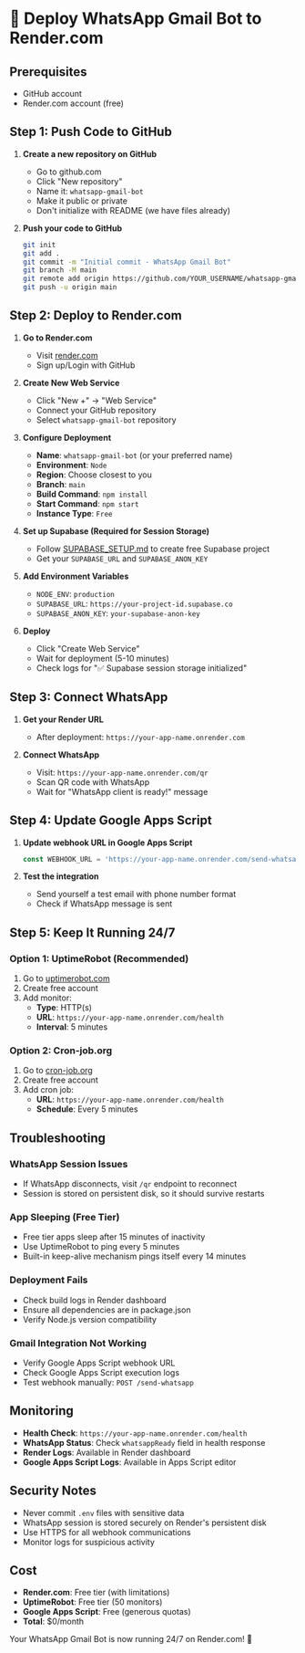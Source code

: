 # 🚀 Deploy WhatsApp Gmail Bot to Render.com

## Prerequisites
- GitHub account
- Render.com account (free)

## Step 1: Push Code to GitHub

1. **Create a new repository on GitHub**
   - Go to github.com
   - Click "New repository"
   - Name it: `whatsapp-gmail-bot`
   - Make it public or private
   - Don't initialize with README (we have files already)

2. **Push your code to GitHub**
   ```bash
   git init
   git add .
   git commit -m "Initial commit - WhatsApp Gmail Bot"
   git branch -M main
   git remote add origin https://github.com/YOUR_USERNAME/whatsapp-gmail-bot.git
   git push -u origin main
   ```

## Step 2: Deploy to Render.com

1. **Go to Render.com**
   - Visit [render.com](https://render.com)
   - Sign up/Login with GitHub

2. **Create New Web Service**
   - Click "New +" → "Web Service"
   - Connect your GitHub repository
   - Select `whatsapp-gmail-bot` repository

3. **Configure Deployment**
   - **Name**: `whatsapp-gmail-bot` (or your preferred name)
   - **Environment**: `Node`
   - **Region**: Choose closest to you
   - **Branch**: `main`
   - **Build Command**: `npm install`
   - **Start Command**: `npm start`
   - **Instance Type**: `Free`

4. **Set up Supabase (Required for Session Storage)**
   - Follow [SUPABASE_SETUP.md](SUPABASE_SETUP.md) to create free Supabase project
   - Get your `SUPABASE_URL` and `SUPABASE_ANON_KEY`

5. **Add Environment Variables**
   - `NODE_ENV`: `production`
   - `SUPABASE_URL`: `https://your-project-id.supabase.co`
   - `SUPABASE_ANON_KEY`: `your-supabase-anon-key`

6. **Deploy**
   - Click "Create Web Service"
   - Wait for deployment (5-10 minutes)
   - Check logs for "✅ Supabase session storage initialized"

## Step 3: Connect WhatsApp

1. **Get your Render URL**
   - After deployment: `https://your-app-name.onrender.com`

2. **Connect WhatsApp**
   - Visit: `https://your-app-name.onrender.com/qr`
   - Scan QR code with WhatsApp
   - Wait for "WhatsApp client is ready!" message

## Step 4: Update Google Apps Script

1. **Update webhook URL in Google Apps Script**
   ```javascript
   const WEBHOOK_URL = 'https://your-app-name.onrender.com/send-whatsapp';
   ```

2. **Test the integration**
   - Send yourself a test email with phone number format
   - Check if WhatsApp message is sent

## Step 5: Keep It Running 24/7

### Option 1: UptimeRobot (Recommended)
1. Go to [uptimerobot.com](https://uptimerobot.com)
2. Create free account
3. Add monitor:
   - **Type**: HTTP(s)
   - **URL**: `https://your-app-name.onrender.com/health`
   - **Interval**: 5 minutes

### Option 2: Cron-job.org
1. Go to [cron-job.org](https://cron-job.org)
2. Create free account
3. Add cron job:
   - **URL**: `https://your-app-name.onrender.com/health`
   - **Schedule**: Every 5 minutes

## Troubleshooting

### WhatsApp Session Issues
- If WhatsApp disconnects, visit `/qr` endpoint to reconnect
- Session is stored on persistent disk, so it should survive restarts

### App Sleeping (Free Tier)
- Free tier apps sleep after 15 minutes of inactivity
- Use UptimeRobot to ping every 5 minutes
- Built-in keep-alive mechanism pings itself every 14 minutes

### Deployment Fails
- Check build logs in Render dashboard
- Ensure all dependencies are in package.json
- Verify Node.js version compatibility

### Gmail Integration Not Working
- Verify Google Apps Script webhook URL
- Check Google Apps Script execution logs
- Test webhook manually: `POST /send-whatsapp`

## Monitoring

- **Health Check**: `https://your-app-name.onrender.com/health`
- **WhatsApp Status**: Check `whatsappReady` field in health response
- **Render Logs**: Available in Render dashboard
- **Google Apps Script Logs**: Available in Apps Script editor

## Security Notes

- Never commit `.env` files with sensitive data
- WhatsApp session is stored securely on Render's persistent disk
- Use HTTPS for all webhook communications
- Monitor logs for suspicious activity

## Cost

- **Render.com**: Free tier (with limitations)
- **UptimeRobot**: Free tier (50 monitors)
- **Google Apps Script**: Free (generous quotas)
- **Total**: $0/month

Your WhatsApp Gmail Bot is now running 24/7 on Render.com! 🎉